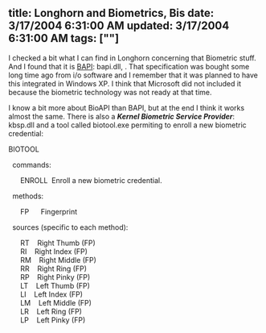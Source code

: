 title: Longhorn and Biometrics, Bis
date: 3/17/2004 6:31:00 AM
updated: 3/17/2004 6:31:00 AM
tags: [""]
---
I checked a bit what I can find in Longhorn concerning that Biometric stuff. And I found that it is [BAPI](http://www.iosoftware.com/pages/Products/Biometric%20API/index.asp): bapi.dll, . That specification was bought some long time ago from i/o software and I remember that it was planned to have this integrated in Windows XP. I think that Microsoft did not included it because the biometric technology was not ready at that time.

I know a bit more about BioAPI than BAPI, but at the end I think it works almost the same. There is also a <strong><em>Kernel Biometric Service Provider</em></strong>: kbsp.dll and a tool called biotool.exe permiting to enroll a new biometric credential:

BIOTOOL <command> <method> <source>

  commands:

      ENROLL  Enroll a new biometric credential.

  methods:

      FP      Fingerprint

  sources (specific to each method):

      RT    Right Thumb (FP)<br>      RI    Right Index (FP)<br>      RM    Right Middle (FP)<br>      RR    Right Ring (FP)<br>      RP    Right Pinky (FP)<br>      LT    Left Thumb (FP)<br>      LI    Left Index (FP)<br>      LM    Left Middle (FP)<br>      LR    Left Ring (FP)<br>      LP    Left Pinky (FP)

